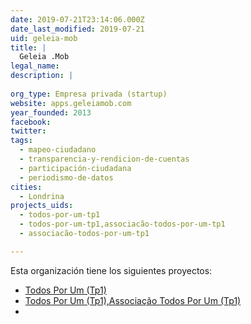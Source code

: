 ```yaml
---
date: 2019-07-21T23:14:06.000Z
date_last_modified: 2019-07-21
uid: geleia-mob
title: |
  Geleia .Mob
legal_name: 
description: |
  
org_type: Empresa privada (startup)
website: apps.geleiamob.com
year_founded: 2013
facebook: 
twitter: 
tags:
  - mapeo-ciudadano
  - transparencia-y-rendicion-de-cuentas
  - participación-ciudadana
  - periodismo-de-datos
cities: 
  - Londrina
projects_uids:
  - todos-por-um-tp1
  - todos-por-um-tp1,associacão-todos-por-um-tp1
  - associacão-todos-por-um-tp1

---
```


Esta organización tiene los siguientes proyectos:

- [Todos Por Um (Tp1)](/proyectos/todos-por-um-tp1)
- [Todos Por Um (Tp1),Associação Todos Por Um  (Tp1)](/proyectos/todos-por-um-tp1,associacão-todos-por-um-tp1)
- [](/proyectos/associacão-todos-por-um-tp1)
